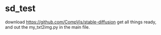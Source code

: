 # sd_test
download https://github.com/CompVis/stable-diffusion
get all things ready, and out the my_txt2img.py in the main file.
